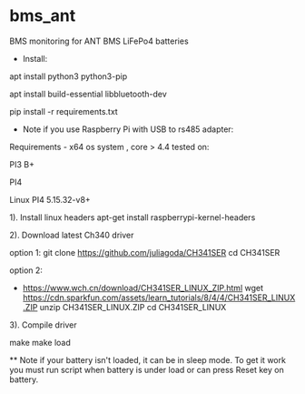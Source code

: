 # bms_ant
BMS monitoring for ANT BMS LiFePo4 batteries

* Install:

apt install python3 python3-pip

apt install build-essential libbluetooth-dev

pip install -r requirements.txt 

* Note if you use Raspberry Pi with USB to rs485 adapter:

Requirements - x64 os system , core > 4.4
tested on:

PI3 B+

PI4

Linux PI4 5.15.32-v8+

1). Install linux headers 
apt-get install raspberrypi-kernel-headers

2). 
Download latest Ch340 driver

option 1:
git clone https://github.com/juliagoda/CH341SER
cd CH341SER

option 2:
* https://www.wch.cn/download/CH341SER_LINUX_ZIP.html
wget https://cdn.sparkfun.com/assets/learn_tutorials/8/4/4/CH341SER_LINUX.ZIP
unzip CH341SER_LINUX.ZIP
cd CH341SER_LINUX

3). Compile driver

make
make load

** Note if your battery isn't loaded, it can be in sleep mode. To get it work you must run script when battery is under load or can press Reset key on battery.
